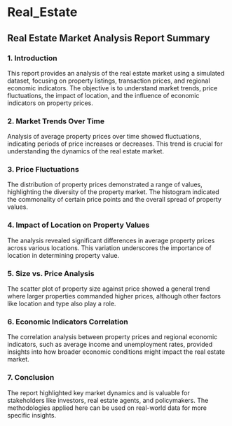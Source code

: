 # Real_Estate

## Real Estate Market Analysis Report Summary

### 1. Introduction

This report provides an analysis of the real estate market using a simulated dataset, focusing on property listings, transaction prices, and regional economic indicators. The objective is to understand market trends, price fluctuations, the impact of location, and the influence of economic indicators on property prices.


### 2. Market Trends Over Time

Analysis of average property prices over time showed fluctuations, indicating periods of price increases or decreases. This trend is crucial for understanding the dynamics of the real estate market.


### 3. Price Fluctuations

The distribution of property prices demonstrated a range of values, highlighting the diversity of the property market. The histogram indicated the commonality of certain price points and the overall spread of property values.


### 4. Impact of Location on Property Values

The analysis revealed significant differences in average property prices across various locations. This variation underscores the importance of location in determining property value.


### 5. Size vs. Price Analysis

The scatter plot of property size against price showed a general trend where larger properties commanded higher prices, although other factors like location and type also play a role.


### 6. Economic Indicators Correlation

The correlation analysis between property prices and regional economic indicators, such as average income and unemployment rates, provided insights into how broader economic conditions might impact the real estate market.


### 7. Conclusion

The report highlighted key market dynamics and is valuable for stakeholders like investors, real estate agents, and policymakers. The methodologies applied here can be used on real-world data for more specific insights.



